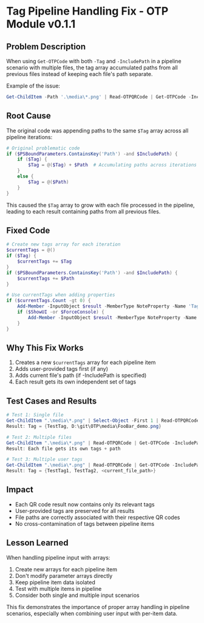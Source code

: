 # Tag Pipeline Handling Fix - OTP Module v0.1.1

## Problem Description

When using `Get-OTPCode` with both `-Tag` and `-IncludePath` in a pipeline scenario with multiple files, the tag array accumulated paths from all previous files instead of keeping each file's path separate.

Example of the issue:
```powershell
Get-ChildItem -Path '.\media\*.png' | Read-OTPQRCode | Get-OTPCode -IncludePath -Tag 'foo'
```

## Root Cause

The original code was appending paths to the same `$Tag` array across all pipeline iterations:

```powershell
# Original problematic code
if ($PSBoundParameters.ContainsKey('Path') -and $IncludePath) {
    if ($Tag) {
        $Tag = @($Tag) + $Path  # Accumulating paths across iterations
    }
    else {
        $Tag = @($Path)
    }
}
```

This caused the `$Tag` array to grow with each file processed in the pipeline, leading to each result containing paths from all previous files.

## Fixed Code

```powershell
# Create new tags array for each iteration
$currentTags = @()
if ($Tag) {
    $currentTags += $Tag
}
if ($PSBoundParameters.ContainsKey('Path') -and $IncludePath) {
    $currentTags += $Path
}

# Use currentTags when adding properties
if ($currentTags.Count -gt 0) {
    Add-Member -InputObject $result -MemberType NoteProperty -Name 'Tag' -Value $currentTags
    if ($ShowUI -or $ForceConsole) {
        Add-Member -InputObject $result -MemberType NoteProperty -Name 'TagDisplay' -Value ($currentTags -join ', ')
    }
}
```

## Why This Fix Works

1. Creates a new `$currentTags` array for each pipeline item
2. Adds user-provided tags first (if any)
3. Adds current file's path (if -IncludePath is specified)
4. Each result gets its own independent set of tags

## Test Cases and Results

```powershell
# Test 1: Single file
Get-ChildItem ".\media\*.png" | Select-Object -First 1 | Read-OTPQRCode | Get-OTPCode -IncludePath -Tag "TestTag"
Result: Tag = {TestTag, D:\git\OTP\media\FooBar_demo.png}

# Test 2: Multiple files
Get-ChildItem ".\media\*.png" | Read-OTPQRCode | Get-OTPCode -IncludePath -Tag "TestTag"
Result: Each file gets its own tags + path

# Test 3: Multiple user tags
Get-ChildItem ".\media\*.png" | Read-OTPQRCode | Get-OTPCode -IncludePath -Tag "TestTag1", "TestTag2"
Result: Tag = {TestTag1, TestTag2, <current_file_path>}
```

## Impact

- Each QR code result now contains only its relevant tags
- User-provided tags are preserved for all results
- File paths are correctly associated with their respective QR codes
- No cross-contamination of tags between pipeline items

## Lesson Learned

When handling pipeline input with arrays:
1. Create new arrays for each pipeline item
2. Don't modify parameter arrays directly
3. Keep pipeline item data isolated
4. Test with multiple items in pipeline
5. Consider both single and multiple input scenarios

This fix demonstrates the importance of proper array handling in pipeline scenarios, especially when combining user input with per-item data.



